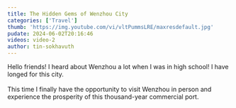```yaml
---
title: The Hidden Gems of Wenzhou City
categories: ['Travel']
thumb: 'https://img.youtube.com/vi/vltPummsLRE/maxresdefault.jpg'
pudate: 2024-06-02T20:16:46
videos: video-2
author: tin-sokhavuth
---
```

Hello friends! I heard about Wenzhou a lot when I was in high school! I have longed for this city. 
<br/><br/>
This time I finally have the opportunity to visit Wenzhou in person and experience the prosperity of this thousand-year commercial port.